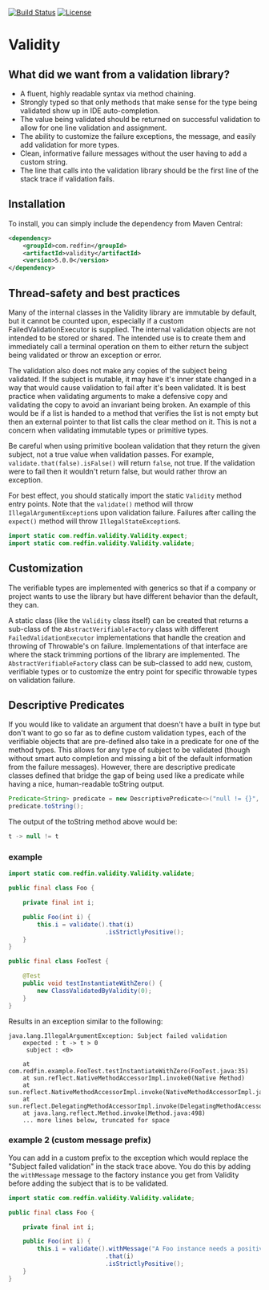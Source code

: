 [![Build Status](https://travis-ci.org/redfin/validity.svg?branch=master)](https://travis-ci.org/redfin/validity)
[![License](http://img.shields.io/:license-apache-brightgreen.svg)](http://www.apache.org/licenses/LICENSE-2.0.html)

# Validity

## What did we want from a validation library?

+ A fluent, highly readable syntax via method chaining.
+ Strongly typed so that only methods that make sense for the type being validated show up in IDE auto-completion.
+ The value being validated should be returned on successful validation to allow for one line validation and assignment.
+ The ability to customize the failure exceptions, the message, and easily add validation for more types.
+ Clean, informative failure messages without the user having to add a custom string.
+ The line that calls into the validation library should be the first line of the stack trace if validation fails.

## Installation

To install, you can simply include the dependency from Maven Central:

```xml
<dependency>
    <groupId>com.redfin</groupId>
    <artifactId>validity</artifactId>
    <version>5.0.0</version>
</dependency>
```

## Thread-safety and best practices

Many of the internal classes in the Validity library are immutable by default, but it cannot be counted upon, especially if a custom FailedValidationExecutor is supplied.
The internal validation objects are not intended to be stored or shared.
The intended use is to create them and immediately call a terminal operation on them to either return the subject being validated or throw an exception or error.

The validation also does not make any copies of the subject being validated.
If the subject is mutable, it may have it's inner state changed in a way that would cause validation to fail after it's been validated. It is best practice when validating arguments to make a defensive copy and validating the copy to avoid an invariant being broken.
An example of this would be if a list is handed to a method that verifies the list is not empty but then an external pointer to that list calls the clear method on it.
This is not a concern when validating immutable types or primitive types.

Be careful when using primitive boolean validation that they return the given subject, not a true value when validation passes.
For example, `validate.that(false).isFalse()` will return `false`, not true.
If the validation were to fail then it wouldn't return false, but would rather throw an exception.

For best effect, you should statically import the static `Validity` method entry points.
Note that the `validate()` method will throw `IllegalArgumentException`s upon validation failure.
Failures after calling the `expect()` method will throw `IllegalStateException`s.
```java
import static com.redfin.validity.Validity.expect;
import static com.redfin.validity.Validity.validate;
```

## Customization

The verifiable types are implemented with generics so that if a company or project wants to use the library but have different behavior than the default, they can.

A static class (like the `Validity` class itself) can be created that returns a sub-class of the `AbstractVerifiableFactory` class with different `FailedValidationExecutor` implementations that handle the creation and throwing of Throwable's on failure.
Implementations of that interface are where the stack trimming portions of the library are implemented.
The `AbstractVerifiableFactory` class can be sub-classed to add new, custom, verifiable types or to customize the entry point for specific throwable types on validation failure.

## Descriptive Predicates

If you would like to validate an argument that doesn't have a built in type but don't want to go so far as to define custom validation types, each of the verifiable objects that are pre-defined also take in a predicate for one of the method types.
This allows for any type of subject to be validated (though without smart auto completion and missing a bit of the default information from the failure messages).
However, there are descriptive predicate classes defined that bridge the gap of being used like a predicate while having a nice, human-readable toString output.

```java
Predicate<String> predicate = new DescriptivePredicate<>("null != {}", t -> null != t);
predicate.toString();
```
The output of the toString method above would be:
```java
t -> null != t
```

### example

```java
import static com.redfin.validity.Validity.validate;

public final class Foo {

    private final int i;

    public Foo(int i) {
        this.i = validate().that(i)
                           .isStrictlyPositive();
    }
}

public final class FooTest {

    @Test
    public void testInstantiateWithZero() {
        new ClassValidatedByValidity(0);
    }
}
```
Results in an exception similar to the following:
```
java.lang.IllegalArgumentException: Subject failed validation
    expected : t -> t > 0
     subject : <0>

    at com.redfin.example.FooTest.testInstantiateWithZero(FooTest.java:35)
    at sun.reflect.NativeMethodAccessorImpl.invoke0(Native Method)
    at sun.reflect.NativeMethodAccessorImpl.invoke(NativeMethodAccessorImpl.java:62)
    at sun.reflect.DelegatingMethodAccessorImpl.invoke(DelegatingMethodAccessorImpl.java:43)
    at java.lang.reflect.Method.invoke(Method.java:498)
    ... more lines below, truncated for space
```

### example 2 (custom message prefix)
You can add in a custom prefix to the exception which would replace the "Subject failed validation" in the stack trace above.
You do this by adding the `withMessage` message to the factory instance you get from Validity before adding the subject that is to be validated.
```java
import static com.redfin.validity.Validity.validate;

public final class Foo {

    private final int i;

    public Foo(int i) {
        this.i = validate().withMessage("A Foo instance needs a positive integer")
                           .that(i)
                           .isStrictlyPositive();
    }
}
```